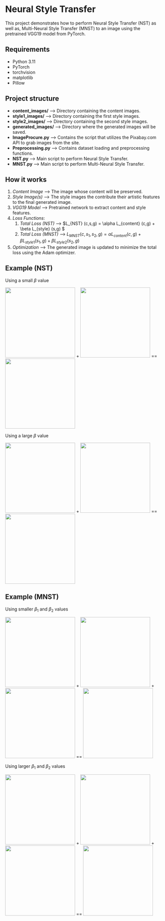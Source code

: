 # Neural Style Transfer

This project demonstrates how to perform Neural Style Transfer (NST) as well as, Multi-Neural Style Transfer (MNST) to an image using the pretrained VGG19 model from PyTorch.

## Requirements
* Python 3.11
* PyTorch
* torchvision
* matplotlib
* Pillow

## Project structure
* **content_images/** --> Directory containing the content images.
* **style1_images/** --> Directory containing the first style images.
* **style2_images/** --> Directory containing the second style images.
* **generated_images/** --> Directory where the generated images will be saved.
* **ImageProcure.py** --> Contains the script that utilizes the Pixabay.com API to grab images from the site.
* **Preprocessing.py** --> Contains dataset loading and preprocessing functions.
* **NST.py** --> Main script to perform Neural Style Transfer.
* **MNST.py** --> Main script to perform Multi-Neural Style Transfer.

## How it works
1. *Content Image* --> The image whose content will be preserved.
2. *Style Image(s)* --> The style images the contribute their artistic features to the final generated image.
3. *VGG19 Model* --> Pretrained network to extract content and style features.
4. *Loss Functions*:
   1. *Total Loss (NST)* --> $L_{NST} (c,s,g) = \alpha L_{content} (c,g) + \beta L_{style} (s,g) $
   2. *Total Loss (MNST)* --> $L_{MNST} (c,s_{1},s_{2},g) = \alpha L_{content} (c,g) + \beta L_{style1} (s_{1},g) + \beta L_{style2} (s_{2},g)$
5. *Optimization* --> The generated image is updated to minimize the total loss using the Adam optimizer.

## Example (NST)
Using a small $\beta$ value

<img src="https://github.com/user-attachments/assets/cbe05433-8eb6-4edb-9007-80e541d61f32" width="224" height="224"> + <img src="https://github.com/user-attachments/assets/48c88198-0236-4278-b0bf-91530786eb6c" width="224" height="224"> == <img src="https://github.com/user-attachments/assets/170d8964-de5b-46a4-9bfa-04184caa87e0" width="224" height="224">

Using a large $\beta$ value

<img src="https://github.com/user-attachments/assets/cbe05433-8eb6-4edb-9007-80e541d61f32" width="224" height="224"> + <img src="https://github.com/user-attachments/assets/48c88198-0236-4278-b0bf-91530786eb6c" width="224" height="224"> == <img src="https://github.com/user-attachments/assets/f4c90302-0095-4879-9e5f-a1abcd23faba" width="224" height="224">

## Example (MNST)

Using smaller $\beta_{1}$ and $\beta_{2}$ values

<img src="https://github.com/user-attachments/assets/cbe05433-8eb6-4edb-9007-80e541d61f32" width="224" height="224"> + <img src="https://github.com/user-attachments/assets/e6246949-9d2c-48dd-b12b-27c2dedf7525" width="224" height="224"> + <img src="https://github.com/user-attachments/assets/58bde1cd-f90b-40d0-9db6-01ebe214f53a" width="224" height="224"> == <img src="https://github.com/user-attachments/assets/9e75dd47-c13f-4553-b996-6306f6f1bb90" width="224" height="224">

Using larger $\beta_{1}$ and $\beta_{2}$ values

<img src="https://github.com/user-attachments/assets/cbe05433-8eb6-4edb-9007-80e541d61f32" width="224" height="224"> + <img src="https://github.com/user-attachments/assets/e6246949-9d2c-48dd-b12b-27c2dedf7525" width="224" height="224"> + <img src="https://github.com/user-attachments/assets/58bde1cd-f90b-40d0-9db6-01ebe214f53a" width="224" height="224"> == <img src="https://github.com/user-attachments/assets/f969f5ca-c3ab-4432-b2c0-c7b3553dfa2a" width="224" height="224">



